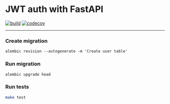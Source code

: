 # JWT auth with FastAPI

[![build](https://github.com/nightblure/jwt_auth/actions/workflows/checks.yaml/badge.svg?branch=main)](https://github.com/nightblure/jwt_auth/actions/workflows/checks.yaml)
[![codecov](https://codecov.io/gh/nightblure/jwt_auth/branch/main/graph/badge.svg)](https://codecov.io/gh/{{REPOSITORY}})

---

### Create migration
```
alembic revision --autogenerate -m 'Create user table'
```

### Run migration
```
alembic upgrade head
```

### Run tests
```bash
make test
```
